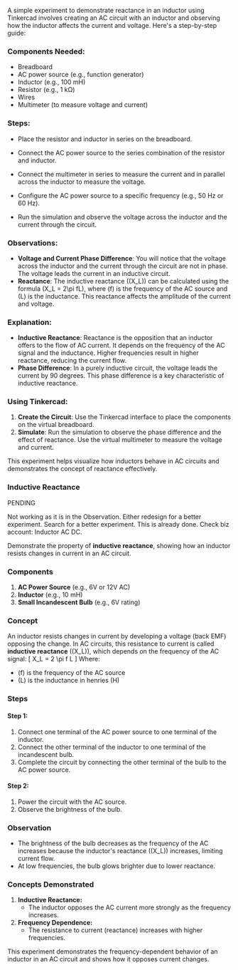 A simple experiment to demonstrate reactance in an inductor using Tinkercad involves creating an AC circuit with an inductor and observing how the inductor affects the current and voltage. Here's a step-by-step guide:

### Components Needed:
- Breadboard
- AC power source (e.g., function generator)
- Inductor (e.g., 100 mH)
- Resistor (e.g., 1 kΩ)
- Wires
- Multimeter (to measure voltage and current)

### Steps:

   - Place the resistor and inductor in series on the breadboard.
   - Connect the AC power source to the series combination of the resistor and inductor.
   - Connect the multimeter in series to measure the current and in parallel across the inductor to measure the voltage.

   - Configure the AC power source to a specific frequency (e.g., 50 Hz or 60 Hz).
   - Run the simulation and observe the voltage across the inductor and the current through the circuit.

### Observations:
- **Voltage and Current Phase Difference**: You will notice that the voltage across the inductor and the current through the circuit are not in phase. The voltage leads the current in an inductive circuit.
- **Reactance**: The inductive reactance (\(X_L\)) can be calculated using the formula \(X_L = 2\pi fL\), where \(f\) is the frequency of the AC source and \(L\) is the inductance. This reactance affects the amplitude of the current and voltage.

### Explanation:
- **Inductive Reactance**: Reactance is the opposition that an inductor offers to the flow of AC current. It depends on the frequency of the AC signal and the inductance. Higher frequencies result in higher reactance, reducing the current flow.
- **Phase Difference**: In a purely inductive circuit, the voltage leads the current by 90 degrees. This phase difference is a key characteristic of inductive reactance.

### Using Tinkercad:
1. **Create the Circuit**: Use the Tinkercad interface to place the components on the virtual breadboard.
2. **Simulate**: Run the simulation to observe the phase difference and the effect of reactance. Use the virtual multimeter to measure the voltage and current.

This experiment helps visualize how inductors behave in AC circuits and demonstrates the concept of reactance effectively.

### **Inductive Reactance**

PENDING

Not working as it is in the Observation.
Either redesign for a better experiment. Search for a better experiment.
This is already done. Check biz account: Inductor AC DC.

Demonstrate the property of **inductive reactance**, showing how an inductor resists changes in current in an AC circuit.

### **Components**

1. **AC Power Source** (e.g., 6V or 12V AC)
2. **Inductor** (e.g., 10 mH)
3. **Small Incandescent Bulb** (e.g., 6V rating)

### **Concept**

An inductor resists changes in current by developing a voltage (back EMF) opposing the change. In AC circuits, this resistance to current is called **inductive reactance** (\(X_L\)), which depends on the frequency of the AC signal:
\[
X_L = 2 \pi f L
\]
Where:
- \(f\) is the frequency of the AC source
- \(L\) is the inductance in henries (H)

### **Steps**

#### Step 1:

1. Connect one terminal of the AC power source to one terminal of the inductor.
2. Connect the other terminal of the inductor to one terminal of the incandescent bulb.
3. Complete the circuit by connecting the other terminal of the bulb to the AC power source.

#### Step 2:

1. Power the circuit with the AC source.
2. Observe the brightness of the bulb.

### **Observation**

- The brightness of the bulb decreases as the frequency of the AC increases because the inductor's reactance (\(X_L\)) increases, limiting current flow.
- At low frequencies, the bulb glows brighter due to lower reactance.

### **Concepts Demonstrated**

1. **Inductive Reactance:**
   - The inductor opposes the AC current more strongly as the frequency increases.
2. **Frequency Dependence:**
   - The resistance to current (reactance) increases with higher frequencies.

This experiment demonstrates the frequency-dependent behavior of an inductor in an AC circuit and shows how it opposes current changes.

